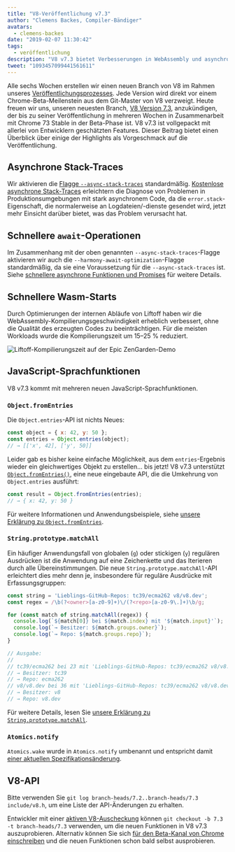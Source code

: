 ```yaml
---
title: "V8-Veröffentlichung v7.3"
author: "Clemens Backes, Compiler-Bändiger"
avatars: 
  - clemens-backes
date: "2019-02-07 11:30:42"
tags: 
  - veröffentlichung
description: "V8 v7.3 bietet Verbesserungen in WebAssembly und asynchroner Leistung, asynchrone Stack-Traces, Object.fromEntries, String#matchAll und vieles mehr!"
tweet: "1093457099441561611"
---
```

Alle sechs Wochen erstellen wir einen neuen Branch von V8 im Rahmen unseres [Veröffentlichungsprozesses](/docs/release-process). Jede Version wird direkt vor einem Chrome-Beta-Meilenstein aus dem Git-Master von V8 verzweigt. Heute freuen wir uns, unseren neuesten Branch, [V8 Version 7.3](https://chromium.googlesource.com/v8/v8.git/+log/branch-heads/7.3), anzukündigen, der bis zu seiner Veröffentlichung in mehreren Wochen in Zusammenarbeit mit Chrome 73 Stable in der Beta-Phase ist. V8 v7.3 ist vollgepackt mit allerlei von Entwicklern geschätzten Features. Dieser Beitrag bietet einen Überblick über einige der Highlights als Vorgeschmack auf die Veröffentlichung.

<!--truncate-->
## Asynchrone Stack-Traces

Wir aktivieren die [Flagge `--async-stack-traces`](/blog/fast-async#improved-developer-experience) standardmäßig. [Kostenlose asynchrone Stack-Traces](https://bit.ly/v8-zero-cost-async-stack-traces) erleichtern die Diagnose von Problemen in Produktionsumgebungen mit stark asynchronem Code, da die `error.stack`-Eigenschaft, die normalerweise an Logdateien/-dienste gesendet wird, jetzt mehr Einsicht darüber bietet, was das Problem verursacht hat.

## Schnellere `await`-Operationen

Im Zusammenhang mit der oben genannten `--async-stack-traces`-Flagge aktivieren wir auch die `--harmony-await-optimization`-Flagge standardmäßig, da sie eine Voraussetzung für die `--async-stack-traces` ist. Siehe [schnellere asynchrone Funktionen und Promises](/blog/fast-async#await-under-the-hood) für weitere Details.

## Schnellere Wasm-Starts

Durch Optimierungen der internen Abläufe von Liftoff haben wir die WebAssembly-Kompilierungsgeschwindigkeit erheblich verbessert, ohne die Qualität des erzeugten Codes zu beeinträchtigen. Für die meisten Workloads wurde die Kompilierungszeit um 15–25 % reduziert.

![Liftoff-Kompilierungszeit auf [der Epic ZenGarden-Demo](https://s3.amazonaws.com/mozilla-games/ZenGarden/EpicZenGarden.html)](/_img/v8-release-73/liftoff-epic.svg)

## JavaScript-Sprachfunktionen

V8 v7.3 kommt mit mehreren neuen JavaScript-Sprachfunktionen.

### `Object.fromEntries`

Die `Object.entries`-API ist nichts Neues:

```js
const object = { x: 42, y: 50 };
const entries = Object.entries(object);
// → [['x', 42], ['y', 50]]
```

Leider gab es bisher keine einfache Möglichkeit, aus dem `entries`-Ergebnis wieder ein gleichwertiges Objekt zu erstellen… bis jetzt! V8 v7.3 unterstützt [`Object.fromEntries()`](/features/object-fromentries), eine neue eingebaute API, die die Umkehrung von `Object.entries` ausführt:

```js
const result = Object.fromEntries(entries);
// → { x: 42, y: 50 }
```

Für weitere Informationen und Anwendungsbeispiele, siehe [unsere Erklärung zu `Object.fromEntries`](/features/object-fromentries).

### `String.prototype.matchAll`

Ein häufiger Anwendungsfall von globalen (`g`) oder stickigen (`y`) regulären Ausdrücken ist die Anwendung auf eine Zeichenkette und das Iterieren durch alle Übereinstimmungen. Die neue `String.prototype.matchAll`-API erleichtert dies mehr denn je, insbesondere für reguläre Ausdrücke mit Erfassungsgruppen:

```js
const string = 'Lieblings-GitHub-Repos: tc39/ecma262 v8/v8.dev';
const regex = /\b(?<owner>[a-z0-9]+)\/(?<repo>[a-z0-9\.]+)\b/g;

for (const match of string.matchAll(regex)) {
  console.log(`${match[0]} bei ${match.index} mit '${match.input}'`);
  console.log(`→ Besitzer: ${match.groups.owner}`);
  console.log(`→ Repo: ${match.groups.repo}`);
}

// Ausgabe:
//
// tc39/ecma262 bei 23 mit 'Lieblings-GitHub-Repos: tc39/ecma262 v8/v8.dev'
// → Besitzer: tc39
// → Repo: ecma262
// v8/v8.dev bei 36 mit 'Lieblings-GitHub-Repos: tc39/ecma262 v8/v8.dev'
// → Besitzer: v8
// → Repo: v8.dev
```

Für weitere Details, lesen Sie [unsere Erklärung zu `String.prototype.matchAll`](/features/string-matchall).

### `Atomics.notify`

`Atomics.wake` wurde in `Atomics.notify` umbenannt und entspricht damit [einer aktuellen Spezifikationsänderung](https://github.com/tc39/ecma262/pull/1220).

## V8-API

Bitte verwenden Sie `git log branch-heads/7.2..branch-heads/7.3 include/v8.h`, um eine Liste der API-Änderungen zu erhalten.

Entwickler mit einer [aktiven V8-Auscheckung](/docs/source-code#using-git) können `git checkout -b 7.3 -t branch-heads/7.3` verwenden, um die neuen Funktionen in V8 v7.3 auszuprobieren. Alternativ können Sie sich [für den Beta-Kanal von Chrome einschreiben](https://www.google.com/chrome/browser/beta.html) und die neuen Funktionen schon bald selbst ausprobieren.
